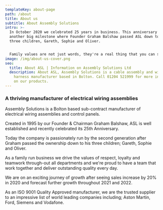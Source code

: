 ```yaml
---
templateKey: about-page
path: /about
title: About us
subtitle: About Assembly Solutions
intro: >-
  In October 2020 we celebrated 25 years in business. This anniversary followed
  another big milestone where Founder Graham Balshaw passed ASL down to his
  three children, Gareth, Sophie and Oliver.


  Family values are not just words, they're a real thing that you can see when walking around the factory. We work together as a team, sharing the same vision, values and goals.
image: /img/about-us-cover.png
seo:
  title: About ASL | Information on Assembly Solutions Ltd
  description: About ASL, Assembly Solutions is a cable assembly and wiring
    harness manufacturer based in Bolton. Call 01204 521999 for more information
    on our products.
---
```

### A thriving manufacturer of electrical wiring assemblies

Assembly Solutions is a Bolton based sub-contract manufacturer of electrical wiring assemblies and control panels.

Created in 1995 by our Founder & Chairman Graham Balshaw, ASL is well established and recently celebrated its 25th Anniversary.

Today the company is passionately run by the second generation after Graham passed the ownership down to his three children; Gareth, Sophie and Oliver.

As a family run business we drive the values of respect, loyalty and teamwork through-out all departments and we're proud to have a team that work together and deliver outstanding quality every day.

We are on an exciting journey of growth after seeing sales increase by 20% in 2020 and forecast further growth throughout 2021 and 2022.

As an ISO 9001 Quality Approved manufacturer, we are the trusted supplier to an impressive list of world leading companies including; Aston Martin, Ford, Siemens and Vodafone.